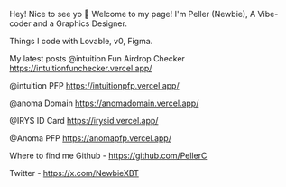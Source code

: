 Hey! Nice to see yo 👋
Welcome to my page!
I'm Peller (Newbie), A Vibe-coder and a Graphics Designer.

Things I code with
Lovable, v0, Figma.

My latest posts
@intuition Fun Airdrop Checker
https://intuitionfunchecker.vercel.app/

@intuition PFP
https://intuitionpfp.vercel.app/

@anoma Domain
https://anomadomain.vercel.app/

@IRYS ID Card 
https://irysid.vercel.app/

@Anoma PFP
https://anomapfp.vercel.app/

Where to find me
Github - https://github.com/PellerC

Twitter - https://x.com/NewbieXBT
